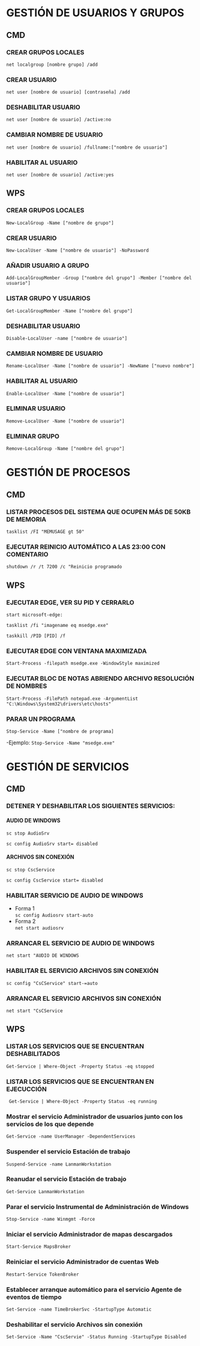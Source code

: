 # GESTIÓN DE USUARIOS Y GRUPOS

## **CMD**

### CREAR GRUPOS LOCALES
`net localgroup [nombre grupo] /add`

### CREAR USUARIO
`net user [nombre de usuario] [contraseña] /add`  
  
### DESHABILITAR USUARIO
`net user [nombre de usuario] /active:no` 

### CAMBIAR NOMBRE DE USUARIO
`net user [nombre de usuario] /fullname:["nombre de usuario"]`

### HABILITAR AL USUARIO
`net user [nombre de usuario] /active:yes`

  
## **WPS**

### CREAR GRUPOS LOCALES
`New-LocalGroup -Name ["nombre de grupo"]`

### CREAR USUARIO
`New-LocalUser -Name ["nombre de usuario"] -NoPassword`

### AÑADIR USUARIO A GRUPO
`Add-LocalGroupMember -Group ["nombre del grupo"] -Member ["nombre del usuario"]`

### LISTAR GRUPO Y USUARIOS
`Get-LocalGroupMember -Name ["nombre del grupo"]`

### DESHABILITAR USUARIO
`Disable-LocalUser -name ["nombre de usuario"]`

### CAMBIAR NOMBRE DE USUARIO
`Rename-LocalUser -Name ["nombre de usuario"] -NewName ["nuevo nombre"]`

### HABILITAR AL USUARIO
`Enable-LocalUser -Name ["nombre de usuario"]`

### ELIMINAR USUARIO
`Remove-LocalUser -Name ["nombre de usuario"]`

### ELIMINAR GRUPO
`Remove-LocalGroup -Name ["nombre del grupo"]`


# GESTIÓN DE PROCESOS

## **CMD**

### LISTAR PROCESOS DEL SISTEMA QUE OCUPEN MÁS DE 50KB DE MEMORIA
`tasklist /FI "MEMUSAGE gt 50"`

### EJECUTAR REINICIO AUTOMÁTICO A LAS 23:00 CON COMENTARIO
`shutdown /r /t 7200 /c "Reinicio programado`


## **WPS**

### EJECUTAR EDGE, VER SU PID Y CERRARLO
`start microsoft-edge:`  

`tasklist /fi "imagename eq msedge.exe"`  

`taskkill /PID [PID] /f`


### EJECUTAR EDGE CON VENTANA MAXIMIZADA
`Start-Process -filepath msedge.exe -WindowStyle maximized`

### EJECUTAR BLOC DE NOTAS ABRIENDO ARCHIVO RESOLUCIÓN DE NOMBRES
`Start-Process -FilePath notepad.exe -ArgumentList "C:\Windows\System32\drivers\etc\hosts"`


### PARAR UN PROGRAMA
`Stop-Service -Name ["nombre de programa]`  

-Ejemplo: `Stop-Service -Name "msedge.exe"`


# GESTIÓN DE SERVICIOS

## **CMD**
### DETENER Y DESHABILITAR LOS SIGUIENTES SERVICIOS:

#### AUDIO DE WINDOWS
`sc stop AudioSrv`  

`sc config AudioSrv start= disabled`
#### ARCHIVOS SIN CONEXIÓN
`sc stop CscService`  

`sc config CscService start= disabled`

### HABILITAR SERVICIO DE AUDIO DE WINDOWS
- Forma 1  
`sc config Audiosrv start-auto`  
- Forma 2  
`net start audiosrv`

### ARRANCAR EL SERVICIO DE AUDIO DE WINDOWS
`net start "AUDIO DE WINDOWS`

### HABILITAR EL SERVICIO ARCHIVOS SIN CONEXIÓN
`sc config "CsCService" start-=auto`

### ARRANCAR EL SERVICIO ARCHIVOS SIN CONEXIÓN
`net start "CsCService`

## **WPS**

### LISTAR LOS SERVICIOS QUE SE ENCUENTRAN DESHABILITADOS
`Get-Service | Where-Object -Property Status -eq stopped`

### LISTAR LOS SERVICIOS QUE SE ENCUENTRAN EN EJECUCCIÓN
` Get-Service | Where-Object -Property Status -eq running`

### Mostrar el servicio Administrador de usuarios junto con los servicios de los que depende
`Get-Service -name UserManager -DependentServices`

### Suspender el servicio Estación de trabajo
`Suspend-Service -name LanmanWorkstation`

### Reanudar el servicio Estación de trabajo
`Get-Service LanmanWorkstation`

### Parar  el  servicio  Instrumental  de Administración  de  Windows 
`Stop-Service -name Winmgmt -Force`

### Iniciar  el  servicio  Administrador  de  mapas  descargados  
`Start-Service MapsBroker`

### Reiniciar el servicio Administrador de cuentas Web
`Restart-Service TokenBroker`

### Establecer  arranque  automático  para  el  servicio  Agente  de  eventos  de tiempo
`Set-Service -name TimeBrokerSvc -StartupType Automatic`

### Deshabilitar el servicio Archivos sin conexión
`Set-Service -Name "CscServie" -Status Running -StartupType Disabled`  


